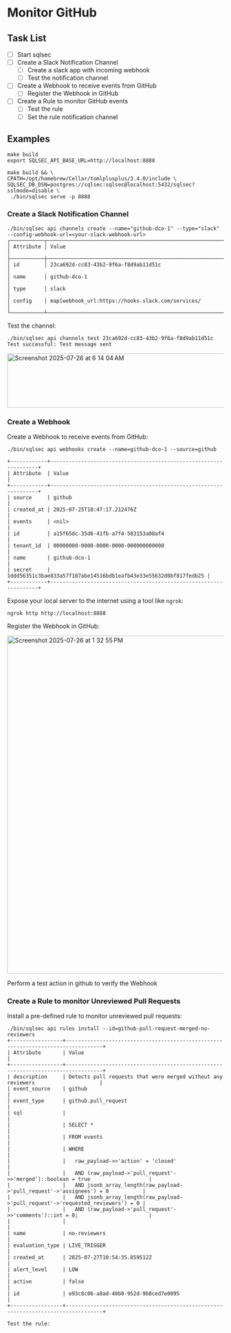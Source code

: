 # Monitor GitHub

## Task List

- [ ] Start sqlsec
- [ ] Create a Slack Notification Channel
  - [ ] Create a slack app with incoming webhook
  - [ ] Test the notification channel
- [ ] Create a Webhook to receive events from GitHub
  - [ ] Register the Webhook in GitHub
- [ ] Create a Rule to monitor GitHub events
  - [ ] Test the rule 
  - [ ] Set the rule notification channel

## Examples 
```
make build
export SQLSEC_API_BASE_URL=http://localhost:8888

make build && \
CPATH=/opt/homebrew/Cellar/tomlplusplus/3.4.0/include \
SQLSEC_DB_DSN=postgres://sqlsec:sqlsec@localhost:5432/sqlsec?sslmode=disable \
 ./bin/sqlsec serve -p 8888
```

### Create a Slack Notification Channel
```
./bin/sqlsec api channels create --name="github-dco-1" --type="slack" --config-webhook-url=<your-slack-webhook-url>
┌───────────┬────────────────────────────────────────────────────────────────────────────────────────────────────┐
│ Attribute │ Value                                                                                              │
├───────────┼────────────────────────────────────────────────────────────────────────────────────────────────────┤
│ id        │ 23ca692d-cc83-43b2-9f6a-f8d9ab11d51c                                                               │
│ name      │ github-dco-1                                                                                       │
│ type      │ slack                                                                                              │
│ config    │ map[webhook_url:https://hooks.slack.com/services/                                                  │
└───────────┴────────────────────────────────────────────────────────────────────────────────────────────────────┘
```

Test the channel:

```
./bin/sqlsec api channels test 23ca692d-cc83-43b2-9f6a-f8d9ab11d51c
Test successful: Test message sent
```

<img width="1089" height="126" alt="Screenshot 2025-07-26 at 6 14 04 AM" src="https://github.com/user-attachments/assets/9cd7f718-1926-4a67-ab52-a1fd14f6e705" />

### Create a Webhook

Create a Webhook to receive events from GitHub:
```
./bin/sqlsec api webhooks create --name=github-dco-1 --source=github

+------------+------------------------------------------------------------------+
| Attribute  | Value                                                            |
+------------+------------------------------------------------------------------+
| source     | github                                                           |
| created_at | 2025-07-25T10:47:17.212476Z                                      |
| events     | <nil>                                                            |
| id         | a15f65dc-35d6-41fb-a7f4-583153a08af4                             |
| tenant_id  | 00000000-0000-0000-0000-000000000000                             |
| name       | github-dco-1                                                     |
| secret     | 1ddd56351c3bae833a57f107abe14516bdb1eafb43e33e55632d0bf817fedb25 |
+------------+------------------------------------------------------------------+
```

Expose your local server to the internet using a tool like `ngrok`:

```
ngrok http http://localhost:8888
```

Register the Webhook in GitHub:

<img width="1512" height="785" alt="Screenshot 2025-07-26 at 1 32 55 PM" src="https://github.com/user-attachments/assets/d79cb913-0bdb-433e-bb0f-3505fff9d4c2" />

Perform a test action in github to verify the Webhook

### Create a Rule to monitor Unreviewed Pull Requests

Install a pre-defined rule to monitor unreviewed pull requests:

```
./bin/sqlsec api rules install --id=github-pull-request-merged-no-reviewers
+-----------------+----------------------------------------------------------------------------------+
| Attribute       | Value                                                                            |
+-----------------+----------------------------------------------------------------------------------+
| description     | Detects pull requests that were merged without any reviewers                     |
| event_source    | github                                                                           |
| event_type      | github.pull_request                                                              |
| sql             |                                                                                  |
|                 | SELECT *                                                                         |
|                 | FROM events                                                                      |
|                 | WHERE                                                                            |
|                 |   raw_payload->>'action' = 'closed'                                              |
|                 |   AND (raw_payload->'pull_request'->>'merged')::boolean = true                   |
|                 |   AND jsonb_array_length(raw_payload->'pull_request'->'assignees') = 0           |
|                 |   AND jsonb_array_length(raw_payload->'pull_request'->'requested_reviewers') = 0 |
|                 |   AND (raw_payload->'pull_request'->>'comments')::int = 0;                       |
|                 |                                                                                  |
| name            | no-reviewers                                                                     |
| evaluation_type | LIVE_TRIGGER                                                                     |
| created_at      | 2025-07-27T10:54:35.859512Z                                                      |
| alert_level     | LOW                                                                              |
| active          | false                                                                            |
| id              | e93c8c06-a8ad-40b0-952d-9b8ced7e0095                                             |
+-----------------+----------------------------------------------------------------------------------+

Test the rule:
